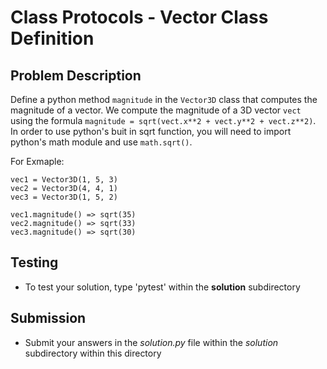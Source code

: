 # Class Protocols - Vector Class Definition

## Problem Description
Define a python method `magnitude` in the `Vector3D` class that computes the magnitude of a vector. We compute the magnitude of a 3D vector `vect` using the formula `magnitude = sqrt(vect.x**2 + vect.y**2 + vect.z**2)`. In order to use python's buit in sqrt function, you will need to import python's math module and use `math.sqrt()`.

For Exmaple:
```
vec1 = Vector3D(1, 5, 3)
vec2 = Vector3D(4, 4, 1)
vec3 = Vector3D(1, 5, 2)

vec1.magnitude() => sqrt(35)
vec2.magnitude() => sqrt(33)
vec3.magnitude() => sqrt(30)
```
## Testing
* To test your solution, type 'pytest' within the **solution** subdirectory

## Submission
* Submit your answers in the *solution.py* file within the *solution* subdirectory within this directory
